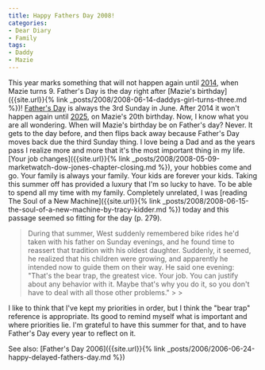 ```yaml
---
title: Happy Fathers Day 2008!
categories:
- Dear Diary
- Family
tags:
- Daddy
- Mazie
---
```


This year marks something that will not happen again until [2014](http://www.timeanddate.com/calendar/monthly.html?month=6&year=2014&country=1), when Mazie turns 9. Father's Day is the day right after [Mazie's birthday]({{site.url}}{% link _posts/2008/2008-06-14-daddys-girl-turns-three.md %})! [Father's Day](http://en.wikipedia.org/wiki/Father's_Day) is always the 3rd Sunday in June. After 2014 it won't happen again until [2025](http://www.timeanddate.com/calendar/monthly.html?month=6&year=2025&country=1), on Mazie's 20th birthday. Now, I know what you are all wondering. When will Mazie's birthday be on Father's day? Never. It gets to the day before, and then flips back away because Father's Day moves back due the third Sunday thing.
I love being a Dad and as the years pass I realize more and more that it's the most important thing in my life. [Your job changes]({{site.url}}{% link _posts/2008/2008-05-09-marketwatch-dow-jones-chapter-closing.md %}), your hobbies come and go. Your family is always your family. Your kids are forever your kids. Taking this summer off has provided a luxury that I'm so lucky to have. To be able to spend all my time with my family. Completely unrelated, I was [reading The Soul of a New Machine]({{site.url}}{% link _posts/2008/2008-06-15-the-soul-of-a-new-machine-by-tracy-kidder.md %}) today and this passage seemed so fitting for the day (p. 279).

<blockquote>During that summer, West suddenly remembered bike rides he'd taken with his father on Sunday evenings, and he found time to reassert that tradition with his oldest daughter. Suddenly, it seemed, he realized that his children were growing, and apparently he intended now to guide them on their way. He said one evening: "That's the bear trap, the greatest vice. Your job. You can justify about any behavior with it. Maybe that's why you do it, so you don't have to deal with all those other problems."
> 
> </blockquote>

I like to think that I've kept my priorities in order, but I think the "bear trap" reference is appropriate. Its good to remind myself what is important and where priorities lie. I'm grateful to have this summer for that, and to have Father's Day every year to reflect on it.

See also: [Father's Day 2006]({{site.url}}{% link _posts/2006/2006-06-24-happy-delayed-fathers-day.md %})
